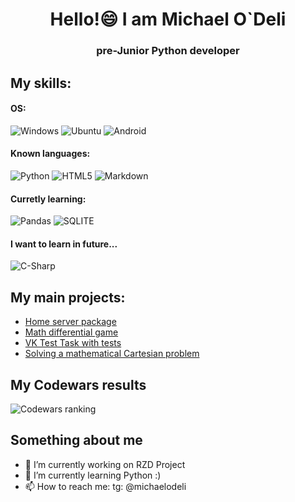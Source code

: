 <h1 align='center'>Hello!😄 I am Michael O`Deli </h1>
<h3 align='center'>pre-Junior Python developer</h1>

## My skills:   
#### OS:
![Windows](https://img.shields.io/badge/Windows-0078D6?style=for-the-badge&logo=windows&logoColor=white)
![Ubuntu](https://img.shields.io/badge/Ubuntu-E95420?style=for-the-badge&logo=ubuntu&logoColor=white)
![Android](https://img.shields.io/badge/Android-3DDC84?style=for-the-badge&logo=android&logoColor=white)
#### Known languages:
![Python](https://img.shields.io/badge/python-3670A0?style=for-the-badge&logo=python&logoColor=ffdd54)
![HTML5](https://img.shields.io/badge/html5-%23E34F26.svg?style=for-the-badge&logo=html5&logoColor=white)
![Markdown](https://img.shields.io/badge/markdown-%23000000.svg?&style=for-the-badge&logo=markdown&logoColor=white)
#### Curretly learning:
![Pandas](https://img.shields.io/badge/pandas%20-%23150458.svg?&style=for-the-badge&logo=pandas&logoColor=white)
![SQLITE](https://img.shields.io/badge/sqlite-%2307405e.svg?&style=for-the-badge&logo=sqlite&logoColor=white)
#### I want to learn in future...   
![C-Sharp](https://img.shields.io/badge/c%23%20-%23239120.svg?&style=for-the-badge&logo=c-sharp&logoColor=white)

## My main projects:
- [Home server package](https://github.com/users/MichaelODeli/projects/3)
- [Math differential game](https://github.com/MichaelODeli/py_shofer-killer)
- [VK Test Task with tests](https://github.com/MichaelODeli/py_vk-test-task)
- [Solving a mathematical Cartesian problem](https://github.com/MichaelODeli/py_dekart-math)

## My Codewars results
![Codewars ranking](https://www.codewars.com/users/MichaelODeli/badges/small)

## Something about me

- 🔭 I’m currently working on RZD Project
- 🌱 I’m currently learning Python :)
- 📫 How to reach me: tg: @michaelodeli

